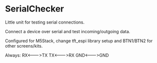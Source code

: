 # SerialChecker
Little unit for testing serial connections.

Connect a device over serial and test incoming/outgoing data.

Configured for M5Stack, change tft_espi library setup and BTN1/BTN2 for other screens/kits. 

Always:
RX<--->TX
TX<--->RX
GND<--->GND
